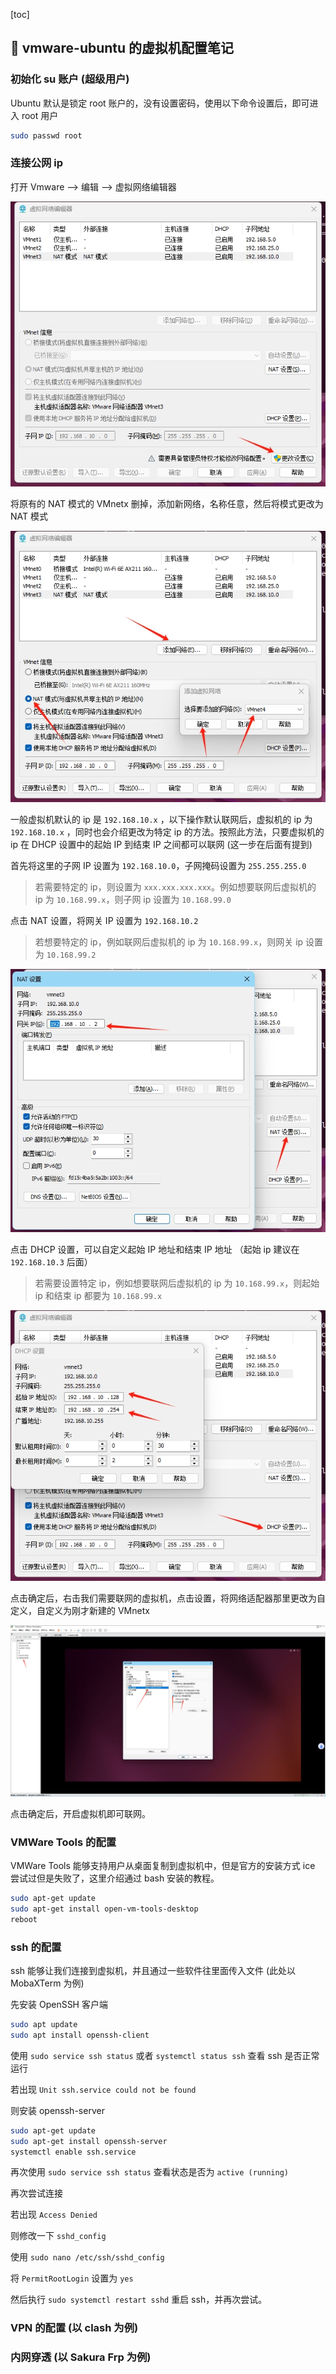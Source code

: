 [toc]

## 🧊 vmware-ubuntu 的虚拟机配置笔记

### 初始化 su 账户 (超级用户)

Ubuntu 默认是锁定 root 账户的，没有设置密码，使用以下命令设置后，即可进入 root 用户

```bash
sudo passwd root
```



### 连接公网 ip

打开 Vmware --> 编辑 --> 虚拟网络编辑器

![](./img/vmware-1.png)

将原有的 NAT 模式的 VMnetx 删掉，添加新网络，名称任意，然后将模式更改为 NAT 模式

![](./img/vmware-2.png)

一般虚拟机默认的 ip 是 `192.168.10.x` ，以下操作默认联网后，虚拟机的 ip 为 `192.168.10.x` ，同时也会介绍更改为特定 ip 的方法。按照此方法，只要虚拟机的 ip 在 DHCP 设置中的起始 IP 到结束 IP 之间都可以联网 (这一步在后面有提到)

首先将这里的子网 IP 设置为 `192.168.10.0`，子网掩码设置为 `255.255.255.0`

> 若需要特定的 ip，则设置为 `xxx.xxx.xxx.xxx`。例如想要联网后虚拟机的 ip 为 `10.168.99.x`，则子网 ip 设置为 `10.168.99.0`

点击 NAT 设置，将网关 IP 设置为 `192.168.10.2`

> 若想要特定的 ip，例如联网后虚拟机的 ip 为 `10.168.99.x`，则网关 ip 设置为 `10.168.99.2`

![](./img/vmware-3.png)

点击 DHCP 设置，可以自定义起始 IP 地址和结束 IP 地址 （起始 ip 建议在 `192.168.10.3` 后面）

> 若需要设置特定 ip，例如想要联网后虚拟机的 ip 为 `10.168.99.x`，则起始 ip 和结束 ip 都要为 `10.168.99.x`

![](./img/vmware-4.png)

点击确定后，右击我们需要联网的虚拟机，点击设置，将网络适配器那里更改为自定义，自定义为刚才新建的 VMnetx

![](./img/vmware-5.png)

点击确定后，开启虚拟机即可联网。



### VMWare Tools 的配置

VMWare Tools 能够支持用户从桌面复制到虚拟机中，但是官方的安装方式 ice 尝试过但是失败了，这里介绍通过 bash 安装的教程。

```bash
sudo apt-get update
sudo apt-get install open-vm-tools-desktop
reboot
```



### ssh 的配置

ssh 能够让我们连接到虚拟机，并且通过一些软件往里面传入文件 (此处以 MobaXTerm 为例)

先安装 OpenSSH 客户端

```bash
sudo apt update
sudo apt install openssh-client
```



使用 `sudo service ssh status` 或者 `systemctl status ssh` 查看 ssh 是否正常运行

若出现 `Unit ssh.service could not be found`

则安装 openssh-server

```bash
sudo apt-get update
sudo apt-get install openssh-server
systemctl enable ssh.service
```



再次使用 `sudo service ssh status` 查看状态是否为 `active (running)`

再次尝试连接



若出现 `Access Denied`

则修改一下 `sshd_config`

使用 `sudo nano /etc/ssh/sshd_config`

将 `PermitRootLogin` 设置为 `yes`

然后执行 `sudo systemctl restart sshd` 重启 ssh，并再次尝试。



### VPN 的配置 (以 clash 为例)





### 内网穿透 (以 Sakura Frp 为例)



